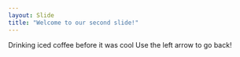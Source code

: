 ```yaml
---
layout: Slide
title: "Welcome to our second slide!"
---
```

Drinking iced coffee before it was cool
Use the left arrow to go back!
